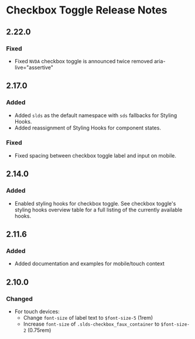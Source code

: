 <!-- Release notes authoring guidelines: http://keepachangelog.com/ -->

# Checkbox Toggle Release Notes

<!-- ## [Unreleased] -->
## 2.22.0
### Fixed
- Fixed `NVDA` checkbox toggle is announced twice removed aria-live="assertive"
## 2.17.0

### Added
- Added `slds` as the default namespace with `sds` fallbacks for Styling Hooks.
- Added reassignment of Styling Hooks for component states.

### Fixed
- Fixed spacing between checkbox toggle label and input on mobile.

## 2.14.0

### Added

- Enabled styling hooks for checkbox toggle. See checkbox toggle's styling hooks overview table for a full listing of the currently available hooks.

## 2.11.6

### Added

- Added documentation and examples for mobile/touch context

## 2.10.0

### Changed

- For touch devices:
  - Change `font-size` of label text to `$font-size-5` (1rem)
  - Increase `font-size` of `.slds-checkbox_faux_container` to `$font-size-2` (0.75rem)

<!-- ## [VERSION] -->
